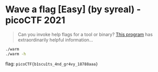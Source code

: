# Wave a flag [Easy] (by syreal) - picoCTF 2021
> Can you invoke help flags for a tool or binary? <a href='//mercury.picoctf.net/static/a00f554b16385d9970dae424f66ee1ab/warm'>This program</a> has extraordinarily helpful information...


```bash
./warm
./warm -h
```

flag: `picoCTF{b1scu1ts_4nd_gr4vy_18788aaa}`